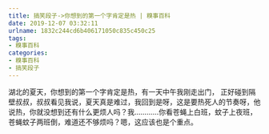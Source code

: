 ```yaml
---
title: 搞笑段子->你想到的第一个字肯定是热 | 糗事百科
date: 2019-12-07 03:32:11
urlname: 1832c244cd6b406171050c835c450c25
tags: 
- 糗事百科
categories:
- 糗事百科
- 搞笑段子
---
```

湖北的夏天，你想到的第一个字肯定是热，有一天中午我刚走出门， 正好碰到隔壁叔叔，叔叔看见我说，夏天真是难过，我回到是呀，这是要热死人的节奏呀，他说热，你就没想到还有什么更烦人吗？我…………你看苍蝇上白班，蚊子上夜班，苍蝇蚊子两班倒，难道还不够烦吗？嗯，这应该也是个重点。


